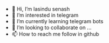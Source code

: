 - 👋 Hi, I’m lasindu senash
- 👀 I’m interested in telegram 
- 🌱 I’m currently learning telegram bots
- 💞️ I’m looking to collaborate on ...
- 📫 How to reach me follow in github 

<!---
lasindu2008/lasindu2008 is a ✨ special ✨ repository because its `README.md` (this file) appears on your GitHub profile.
You can click the Preview link to take a look at your changes.
--->
